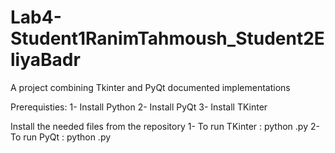 # Lab4-Student1RanimTahmoush_Student2EliyaBadr
A project combining Tkinter and PyQt documented implementations

Prerequisties:
1- Install Python
2- Install PyQt
3- Install TKinter

Install the needed files from the repository
1- To run TKinter : python .py
2- To run PyQt : python .py

